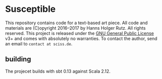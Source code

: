 # Susceptible

This repository contains code for a text-based art piece.
All code and materials are
(C)opyright 2016&ndash;2017 by Hanns Holger Rutz. All rights reserved. This project is released under the
[GNU General Public License](http://github.com/Sciss/Susceptible/blob/master/LICENSE) v3+ and comes with absolutely no warranties.
To contact the author, send an email to `contact at sciss.de`.

## building

The projecet builds with sbt 0.13 against Scala 2.12.

